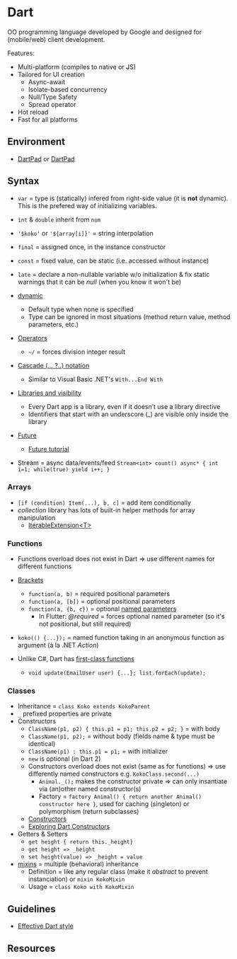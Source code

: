 # Dart

OO programming language developed by Google and designed for (mobile/web) client development.

Features:

* Multi-platform (compiles to native or JS)
* Tailored for UI creation
  * Async-await
  * Isolate-based concurrency
  * Null/Type Safety
  * Spread operator
* Hot reload
* Fast for all platforms

## Environment

* [DartPad](https://dartpad.dev) or [DartPad](https://dartpad.dartlang.org)

## Syntax

* `var` = type is (statically) infered from right-side value (it is **not** dynamic). This is the prefered way of initializing variables.
* `ìnt` & `double` inherit from `num`
* `'$koko'` or `'${array[i]}'` = string interpolation
* `final` = assigned once, in the instance constructor
* `const` = fixed value, can be static (i.e. accessed without instance)
* `late` = declare a non-nullable variable w/o initialization & fix static warnings that it can be _null_ (when you know it won't be)
* [dynamic](https://www.w3schools.io/languages/dart-dynamic-type/)
  * Default type when none is specified
  * Type can be ignored in most situations (method return value, method parameters, etc.)

* [Operators](https://dart.dev/guides/language/language-tour#operators)
  * `~/` = forces division integer result
* [Cascade (.., ?..) notation](https://dart.dev/guides/language/language-tour#cascade-notation)
  * Similar to Visual Basic .NET's `With...End With`

* [Libraries and visibility](https://dart.dev/guides/language/language-tour#libraries-and-visibility)
  * Every Dart app is a library, even if it doesn’t use a library directive
  * Identifiers that start with an underscore (_) are visible only inside the library

* [Future](https://dart-tutorial.com/asynchronous-programming/future-in-dart/)
  * [Future tutorial](https://medium.com/flutter-community/a-guide-to-using-futures-in-flutter-for-beginners-ebeddfbfb967)
* Stream = async data/events/feed `Stream<int> count() async* { int i=1; while(true) yield i++; }`

### Arrays

* `[if (condition) Item(...), b, c]` = add item conditionally
* _collection_ library has lots of built-in helper methods for array manipulation
  * [IterableExtension\<T>](https://api.flutter.dev/flutter/package-collection_collection/IterableExtension.html)

### Functions

* Functions overload does not exist in Dart => use different names for different functions
* [Brackets](https://stackoverflow.com/a/61948369/3559724)
  * `function(a, b)`  = required positional parameters
  * `function(a, [b])` = optional positional parameters
  * `function(a, {b, c})` = optional [named parameters](https://dart.dev/guides/language/language-tour#named-parameters)
    * In Flutter: _@required_ = forces optional named parameter (so it's not positional, but still required)

* `koko(() {...});` = named function taking in an anonymous function as argument (à la .NET _Action_)
* Unlike C#, Dart has [first-class functions](https://livebook.manning.com/book/dart-in-action/chapter-4)
  * `void update(EmailUser user) {...}; list.forEach(update);`

### Classes

* Inheritance = `class Koko extends KokoParent`
* `_` prefixed properties are private
* Constructors
  * `ClassName(p1, p2) { this.p1 = p1; this.p2 = p2; }` = with body
  * `ClassName(p1, p2);` = without body (fields name & type must be identical)
  * `ClassName(p1) : this.p1 = p1;` = with initializer
  * `new` is optional (in Dart 2)
  * Constructors overload does not exist (same as for functions) => use differently named constructors e.g. `KokoClass.second(...)`
    * `Animal._();` makes the constructor private => can only insantiate via (an)other named constructor(s)
    * Factory = `factory Animal() { return another Animal() constructor here }`, used for caching (singleton) or polymorphism (return subclasses)
  * [Constructors](https://www.freecodecamp.org/news/constructors-in-dart/)
  * [Exploring Dart Constructors](https://medium.flutterdevs.com/exploring-dart-constructors-345398a0e4c5)
* Getters & Setters
  * `get height { return this._height}`
  * `get height => _height`
  * `set height(value) => _height = value`
* [mixins](https://medium.com/flutter-community/dart-what-are-mixins-3a72344011f3) = multiple (behavioral) inheritance
  * Definition = like any regular class (make it _abstract_ to prevent instanciation) or `mixin KokoMixin`
  * Usage = `class Koko with KokoMixin`

## Guidelines

* [Effective Dart style](https://dart.dev/guides/language/effective-dart/style)

## Resources
